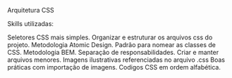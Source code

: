 Arquitetura CSS

Skills utilizadas:

Seletores CSS mais simples.
Organizar e estruturar os arquivos css do projeto.
Metodologia Atomic Design.
Padrão para nomear as classes de CSS.
Metodologia BEM.
Separação de responsabilidades.
Criar e manter arquivos menores.
Imagens ilustrativas referenciadas no arquivo .css
Boas práticas com importação de imagens.
Codigos CSS em ordem alfabética.